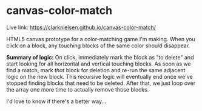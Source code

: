 # canvas-color-match

Live link: <https://clarknielsen.github.io/canvas-color-match/>

HTML5 canvas prototype for a color-matching game I'm making. When you click on a block, any touching blocks of the same color should disappear.

**Summary of logic:** On click, immediately mark the block as "to delete" and start looking for all horizontal and vertical touching blocks. As soon as we find a match, mark _that_ block for deletion and re-run the same adjacent logic on the new block. This recursive logic will eventually end once we've stopped finding blocks that need to be deleted. After that, we just loop over the array one more time to actually remove those blocks.

I'd love to know if there's a better way...